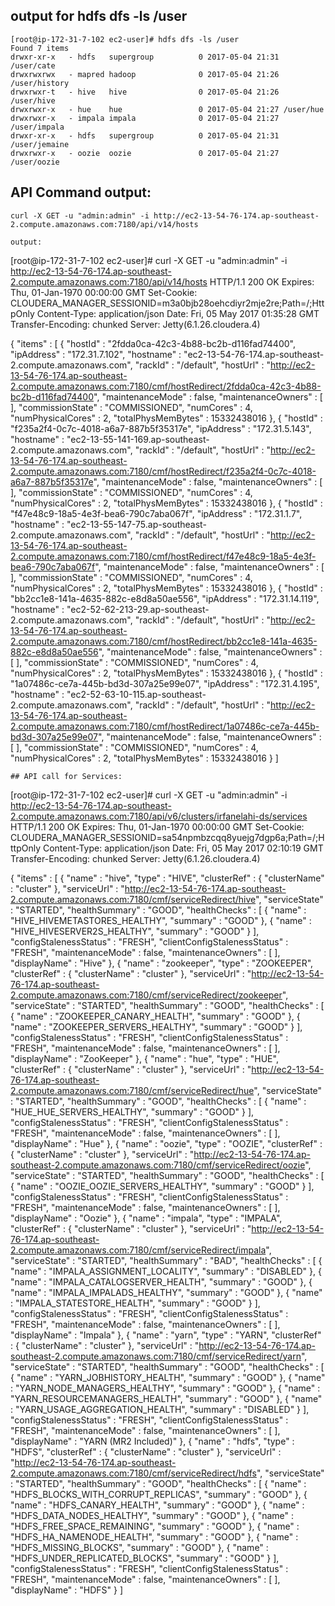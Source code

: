 ## output for hdfs dfs -ls /user
```
[root@ip-172-31-7-102 ec2-user]# hdfs dfs -ls /user
Found 7 items
drwxr-xr-x   - hdfs   supergroup          0 2017-05-04 21:31 /user/cate
drwxrwxrwx   - mapred hadoop              0 2017-05-04 21:26 /user/history
drwxrwxr-t   - hive   hive                0 2017-05-04 21:26 /user/hive
drwxrwxr-x   - hue    hue                 0 2017-05-04 21:27 /user/hue
drwxrwxr-x   - impala impala              0 2017-05-04 21:27 /user/impala
drwxr-xr-x   - hdfs   supergroup          0 2017-05-04 21:31 /user/jemaine
drwxrwxr-x   - oozie  oozie               0 2017-05-04 21:27 /user/oozie
```

## API Command output:
```
curl -X GET -u "admin:admin" -i http://ec2-13-54-76-174.ap-southeast-2.compute.amazonaws.com:7180/api/v14/hosts 

output:
```
[root@ip-172-31-7-102 ec2-user]#  curl -X GET -u "admin:admin" -i http://ec2-13-54-76-174.ap-southeast-2.compute.amazonaws.com:7180/api/v14/hosts
HTTP/1.1 200 OK
Expires: Thu, 01-Jan-1970 00:00:00 GMT
Set-Cookie: CLOUDERA_MANAGER_SESSIONID=m3a0bjb28oehcdiyr2mje2re;Path=/;HttpOnly
Content-Type: application/json
Date: Fri, 05 May 2017 01:35:28 GMT
Transfer-Encoding: chunked
Server: Jetty(6.1.26.cloudera.4)

{
  "items" : [ {
    "hostId" : "2fdda0ca-42c3-4b88-bc2b-d116fad74400",
    "ipAddress" : "172.31.7.102",
    "hostname" : "ec2-13-54-76-174.ap-southeast-2.compute.amazonaws.com",
    "rackId" : "/default",
    "hostUrl" : "http://ec2-13-54-76-174.ap-southeast-2.compute.amazonaws.com:7180/cmf/hostRedirect/2fdda0ca-42c3-4b88-bc2b-d116fad74400",
    "maintenanceMode" : false,
    "maintenanceOwners" : [ ],
    "commissionState" : "COMMISSIONED",
    "numCores" : 4,
    "numPhysicalCores" : 2,
    "totalPhysMemBytes" : 15332438016
  }, {
    "hostId" : "f235a2f4-0c7c-4018-a6a7-887b5f35317e",
    "ipAddress" : "172.31.5.143",
    "hostname" : "ec2-13-55-141-169.ap-southeast-2.compute.amazonaws.com",
    "rackId" : "/default",
    "hostUrl" : "http://ec2-13-54-76-174.ap-southeast-2.compute.amazonaws.com:7180/cmf/hostRedirect/f235a2f4-0c7c-4018-a6a7-887b5f35317e",
    "maintenanceMode" : false,
    "maintenanceOwners" : [ ],
    "commissionState" : "COMMISSIONED",
    "numCores" : 4,
    "numPhysicalCores" : 2,
    "totalPhysMemBytes" : 15332438016
  }, {
    "hostId" : "f47e48c9-18a5-4e3f-bea6-790c7aba067f",
    "ipAddress" : "172.31.1.7",
    "hostname" : "ec2-13-55-147-75.ap-southeast-2.compute.amazonaws.com",
    "rackId" : "/default",
    "hostUrl" : "http://ec2-13-54-76-174.ap-southeast-2.compute.amazonaws.com:7180/cmf/hostRedirect/f47e48c9-18a5-4e3f-bea6-790c7aba067f",
    "maintenanceMode" : false,
    "maintenanceOwners" : [ ],
    "commissionState" : "COMMISSIONED",
    "numCores" : 4,
    "numPhysicalCores" : 2,
    "totalPhysMemBytes" : 15332438016
  }, {
    "hostId" : "bb2cc1e8-141a-4635-882c-e8d8a50ae556",
    "ipAddress" : "172.31.14.119",
    "hostname" : "ec2-52-62-213-29.ap-southeast-2.compute.amazonaws.com",
    "rackId" : "/default",
    "hostUrl" : "http://ec2-13-54-76-174.ap-southeast-2.compute.amazonaws.com:7180/cmf/hostRedirect/bb2cc1e8-141a-4635-882c-e8d8a50ae556",
    "maintenanceMode" : false,
    "maintenanceOwners" : [ ],
    "commissionState" : "COMMISSIONED",
    "numCores" : 4,
    "numPhysicalCores" : 2,
    "totalPhysMemBytes" : 15332438016
  }, {
    "hostId" : "1a07486c-ce7a-445b-bd3d-307a25e99e07",
    "ipAddress" : "172.31.4.195",
    "hostname" : "ec2-52-63-10-115.ap-southeast-2.compute.amazonaws.com",
    "rackId" : "/default",
    "hostUrl" : "http://ec2-13-54-76-174.ap-southeast-2.compute.amazonaws.com:7180/cmf/hostRedirect/1a07486c-ce7a-445b-bd3d-307a25e99e07",
    "maintenanceMode" : false,
    "maintenanceOwners" : [ ],
    "commissionState" : "COMMISSIONED",
    "numCores" : 4,
    "numPhysicalCores" : 2,
    "totalPhysMemBytes" : 15332438016
  } ]

```
## API call for Services:

```
[root@ip-172-31-7-102 ec2-user]# curl -X GET -u "admin:admin" -i http://ec2-13-54-76-174.ap-southeast-2.compute.amazonaws.com:7180/api/v6/clusters/irfanelahi-ds/services
HTTP/1.1 200 OK
Expires: Thu, 01-Jan-1970 00:00:00 GMT
Set-Cookie: CLOUDERA_MANAGER_SESSIONID=sa54npmbzcqq8yuejg7dgp6a;Path=/;HttpOnly
Content-Type: application/json
Date: Fri, 05 May 2017 02:10:19 GMT
Transfer-Encoding: chunked
Server: Jetty(6.1.26.cloudera.4)

{
  "items" : [ {
    "name" : "hive",
    "type" : "HIVE",
    "clusterRef" : {
      "clusterName" : "cluster"
    },
    "serviceUrl" : "http://ec2-13-54-76-174.ap-southeast-2.compute.amazonaws.com:7180/cmf/serviceRedirect/hive",
    "serviceState" : "STARTED",
    "healthSummary" : "GOOD",
    "healthChecks" : [ {
      "name" : "HIVE_HIVEMETASTORES_HEALTHY",
      "summary" : "GOOD"
    }, {
      "name" : "HIVE_HIVESERVER2S_HEALTHY",
      "summary" : "GOOD"
    } ],
    "configStalenessStatus" : "FRESH",
    "clientConfigStalenessStatus" : "FRESH",
    "maintenanceMode" : false,
    "maintenanceOwners" : [ ],
    "displayName" : "Hive"
  }, {
    "name" : "zookeeper",
    "type" : "ZOOKEEPER",
    "clusterRef" : {
      "clusterName" : "cluster"
    },
    "serviceUrl" : "http://ec2-13-54-76-174.ap-southeast-2.compute.amazonaws.com:7180/cmf/serviceRedirect/zookeeper",
    "serviceState" : "STARTED",
    "healthSummary" : "GOOD",
    "healthChecks" : [ {
      "name" : "ZOOKEEPER_CANARY_HEALTH",
      "summary" : "GOOD"
    }, {
      "name" : "ZOOKEEPER_SERVERS_HEALTHY",
      "summary" : "GOOD"
    } ],
    "configStalenessStatus" : "FRESH",
    "clientConfigStalenessStatus" : "FRESH",
    "maintenanceMode" : false,
    "maintenanceOwners" : [ ],
    "displayName" : "ZooKeeper"
  }, {
    "name" : "hue",
    "type" : "HUE",
    "clusterRef" : {
      "clusterName" : "cluster"
    },
    "serviceUrl" : "http://ec2-13-54-76-174.ap-southeast-2.compute.amazonaws.com:7180/cmf/serviceRedirect/hue",
    "serviceState" : "STARTED",
    "healthSummary" : "GOOD",
    "healthChecks" : [ {
      "name" : "HUE_HUE_SERVERS_HEALTHY",
      "summary" : "GOOD"
    } ],
    "configStalenessStatus" : "FRESH",
    "clientConfigStalenessStatus" : "FRESH",
    "maintenanceMode" : false,
    "maintenanceOwners" : [ ],
    "displayName" : "Hue"
  }, {
    "name" : "oozie",
    "type" : "OOZIE",
    "clusterRef" : {
      "clusterName" : "cluster"
    },
    "serviceUrl" : "http://ec2-13-54-76-174.ap-southeast-2.compute.amazonaws.com:7180/cmf/serviceRedirect/oozie",
    "serviceState" : "STARTED",
    "healthSummary" : "GOOD",
    "healthChecks" : [ {
      "name" : "OOZIE_OOZIE_SERVERS_HEALTHY",
      "summary" : "GOOD"
    } ],
    "configStalenessStatus" : "FRESH",
    "clientConfigStalenessStatus" : "FRESH",
    "maintenanceMode" : false,
    "maintenanceOwners" : [ ],
    "displayName" : "Oozie"
  }, {
    "name" : "impala",
    "type" : "IMPALA",
    "clusterRef" : {
      "clusterName" : "cluster"
    },
    "serviceUrl" : "http://ec2-13-54-76-174.ap-southeast-2.compute.amazonaws.com:7180/cmf/serviceRedirect/impala",
    "serviceState" : "STARTED",
    "healthSummary" : "BAD",
    "healthChecks" : [ {
      "name" : "IMPALA_ASSIGNMENT_LOCALITY",
      "summary" : "DISABLED"
    }, {
      "name" : "IMPALA_CATALOGSERVER_HEALTH",
      "summary" : "GOOD"
    }, {
      "name" : "IMPALA_IMPALADS_HEALTHY",
      "summary" : "GOOD"
    }, {
      "name" : "IMPALA_STATESTORE_HEALTH",
      "summary" : "GOOD"
    } ],
    "configStalenessStatus" : "FRESH",
    "clientConfigStalenessStatus" : "FRESH",
    "maintenanceMode" : false,
    "maintenanceOwners" : [ ],
    "displayName" : "Impala"
  }, {
    "name" : "yarn",
    "type" : "YARN",
    "clusterRef" : {
      "clusterName" : "cluster"
    },
    "serviceUrl" : "http://ec2-13-54-76-174.ap-southeast-2.compute.amazonaws.com:7180/cmf/serviceRedirect/yarn",
    "serviceState" : "STARTED",
    "healthSummary" : "GOOD",
    "healthChecks" : [ {
      "name" : "YARN_JOBHISTORY_HEALTH",
      "summary" : "GOOD"
    }, {
      "name" : "YARN_NODE_MANAGERS_HEALTHY",
      "summary" : "GOOD"
    }, {
      "name" : "YARN_RESOURCEMANAGERS_HEALTH",
      "summary" : "GOOD"
    }, {
      "name" : "YARN_USAGE_AGGREGATION_HEALTH",
      "summary" : "DISABLED"
    } ],
    "configStalenessStatus" : "FRESH",
    "clientConfigStalenessStatus" : "FRESH",
    "maintenanceMode" : false,
    "maintenanceOwners" : [ ],
    "displayName" : "YARN (MR2 Included)"
  }, {
    "name" : "hdfs",
    "type" : "HDFS",
    "clusterRef" : {
      "clusterName" : "cluster"
    },
    "serviceUrl" : "http://ec2-13-54-76-174.ap-southeast-2.compute.amazonaws.com:7180/cmf/serviceRedirect/hdfs",
    "serviceState" : "STARTED",
    "healthSummary" : "GOOD",
    "healthChecks" : [ {
      "name" : "HDFS_BLOCKS_WITH_CORRUPT_REPLICAS",
      "summary" : "GOOD"
    }, {
      "name" : "HDFS_CANARY_HEALTH",
      "summary" : "GOOD"
    }, {
      "name" : "HDFS_DATA_NODES_HEALTHY",
      "summary" : "GOOD"
    }, {
      "name" : "HDFS_FREE_SPACE_REMAINING",
      "summary" : "GOOD"
    }, {
      "name" : "HDFS_HA_NAMENODE_HEALTH",
      "summary" : "GOOD"
    }, {
      "name" : "HDFS_MISSING_BLOCKS",
      "summary" : "GOOD"
    }, {
      "name" : "HDFS_UNDER_REPLICATED_BLOCKS",
      "summary" : "GOOD"
    } ],
    "configStalenessStatus" : "FRESH",
    "clientConfigStalenessStatus" : "FRESH",
    "maintenanceMode" : false,
    "maintenanceOwners" : [ ],
    "displayName" : "HDFS"
  } ]



  ```